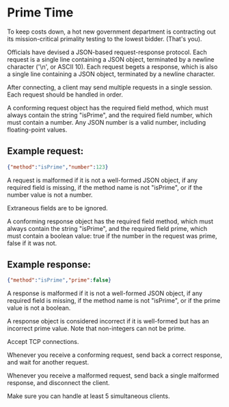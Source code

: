 # Prime Time

To keep costs down, a hot new government department is contracting
out its mission-critical primality testing to the lowest
bidder. (That's you).

Officials have devised a JSON-based request-response
protocol. Each request is a single line containing a JSON object,
terminated by a newline character ('\n', or ASCII 10). Each
request begets a response, which is also a single line containing
a JSON object, terminated by a newline character.

After connecting, a client may send multiple requests in a single
session. Each request should be handled in order.

A conforming request object has the required field method, which
must always contain the string "isPrime", and the required field
number, which must contain a number. Any JSON number is a valid
number, including floating-point values.

## Example request:

```json
{"method":"isPrime","number":123}
```

A request is malformed if it is not a well-formed JSON object, if
any required field is missing, if the method name is not
"isPrime", or if the number value is not a number.

Extraneous fields are to be ignored.

A conforming response object has the required field method, which
must always contain the string "isPrime", and the required field
prime, which must contain a boolean value: true if the number in
the request was prime, false if it was not.

## Example response:

```json
{"method":"isPrime","prime":false}
```

A response is malformed if it is not a well-formed JSON object, if
any required field is missing, if the method name is not
"isPrime", or if the prime value is not a boolean.

A response object is considered incorrect if it is well-formed but
has an incorrect prime value. Note that non-integers can not be
prime.

Accept TCP connections.

Whenever you receive a conforming request, send back a correct
response, and wait for another request.

Whenever you receive a malformed request, send back a single
malformed response, and disconnect the client.

Make sure you can handle at least 5 simultaneous clients.
